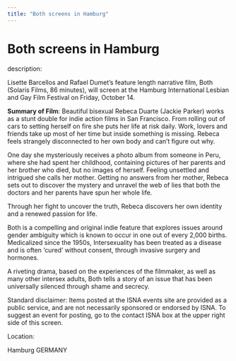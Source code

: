 ```yaml
---
title: "Both screens in Hamburg"
---
```


# Both screens in Hamburg

  
description:  
  


Lisette Barcellos and Rafael Dumet’s feature length narrative film, Both (Solaris Films, 86 minutes), will screen at the Hamburg International Lesbian and Gay Film Festival on Friday, October 14. 

  
  


**Summary of Film**: Beautiful bisexual Rebeca Duarte (Jackie Parker) works as a stunt double for indie action films in San Francisco. From rolling out of cars to setting herself on fire she puts her life at risk daily. Work, lovers and friends take up most of her time but inside something is missing. Rebeca feels strangely disconnected to her own body and can’t figure out why.

  
  


One day she mysteriously receives a photo album from someone in Peru, where she had spent her childhood, containing pictures of her parents and her brother who died, but no images of herself. Feeling unsettled and intrigued she calls her mother. Getting no answers from her mother, Rebeca sets out to discover the mystery and unravel the web of lies that both the doctors and her parents have spun her whole life.

  
  


Through her fight to uncover the truth, Rebeca discovers her own identity and a renewed passion for life.

  
  


Both is a compelling and original indie feature that explores issues around gender ambiguity which is known to occur in one out of every 2,000 births. Medicalized since the 1950s, Intersexuality has been treated as a disease and is often ‘cured’ without consent, through invasive surgery and hormones.

  
  


A riveting drama, based on the experiences of the filmmaker, as well as many other intersex adults, Both tells a story of an issue that has been universally silenced through shame and secrecy.

  
  


Standard disclaimer: Items posted at the ISNA events site are provided as a public service, and are not necessarily sponsored or endorsed by ISNA. To suggest an event for posting, go to the contact ISNA box at the upper right side of this screen.

  


  


  
Location:  
  
Hamburg GERMANY